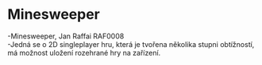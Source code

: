 # Minesweeper
-Minesweeper, Jan Raffai RAF0008	
-Jedná se o 2D singleplayer hru, která je tvořena několika stupni obtížností, má možnost uložení rozehrané hry na zařízení. 
